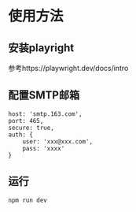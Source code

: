 # 使用方法
## 安装playright
参考https://playwright.dev/docs/intro
## 配置SMTP邮箱
```
host: 'smtp.163.com',
port: 465,
secure: true,
auth: {
    user: 'xxx@xxx.com',
    pass: 'xxxx'
}
```
## 运行
```
npm run dev
```
